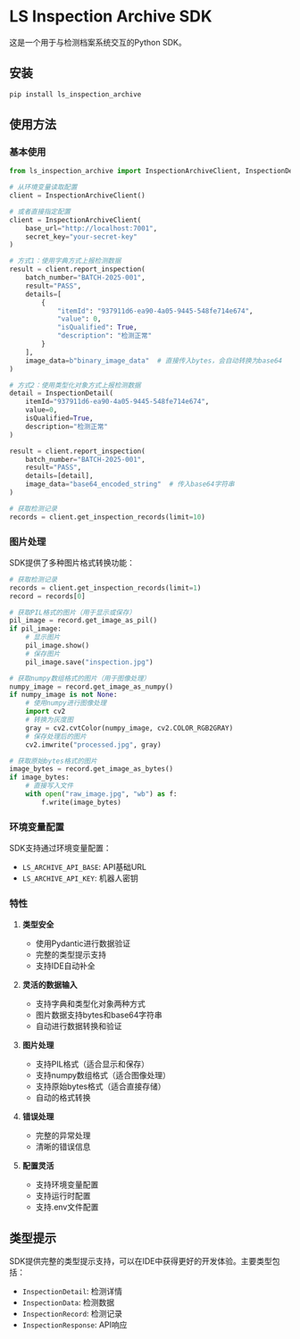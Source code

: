 # LS Inspection Archive SDK

这是一个用于与检测档案系统交互的Python SDK。

## 安装

```bash
pip install ls_inspection_archive
```

## 使用方法

### 基本使用

```python
from ls_inspection_archive import InspectionArchiveClient, InspectionDetail

# 从环境变量读取配置
client = InspectionArchiveClient()

# 或者直接指定配置
client = InspectionArchiveClient(
    base_url="http://localhost:7001",
    secret_key="your-secret-key"
)

# 方式1：使用字典方式上报检测数据
result = client.report_inspection(
    batch_number="BATCH-2025-001",
    result="PASS",
    details=[
        {
            "itemId": "937911d6-ea90-4a05-9445-548fe714e674",
            "value": 0,
            "isQualified": True,
            "description": "检测正常"
        }
    ],
    image_data=b"binary_image_data"  # 直接传入bytes，会自动转换为base64
)

# 方式2：使用类型化对象方式上报检测数据
detail = InspectionDetail(
    itemId="937911d6-ea90-4a05-9445-548fe714e674",
    value=0,
    isQualified=True,
    description="检测正常"
)

result = client.report_inspection(
    batch_number="BATCH-2025-001",
    result="PASS",
    details=[detail],
    image_data="base64_encoded_string"  # 传入base64字符串
)

# 获取检测记录
records = client.get_inspection_records(limit=10)
```

### 图片处理

SDK提供了多种图片格式转换功能：

```python
# 获取检测记录
records = client.get_inspection_records(limit=1)
record = records[0]

# 获取PIL格式的图片（用于显示或保存）
pil_image = record.get_image_as_pil()
if pil_image:
    # 显示图片
    pil_image.show()
    # 保存图片
    pil_image.save("inspection.jpg")

# 获取numpy数组格式的图片（用于图像处理）
numpy_image = record.get_image_as_numpy()
if numpy_image is not None:
    # 使用numpy进行图像处理
    import cv2
    # 转换为灰度图
    gray = cv2.cvtColor(numpy_image, cv2.COLOR_RGB2GRAY)
    # 保存处理后的图片
    cv2.imwrite("processed.jpg", gray)

# 获取原始bytes格式的图片
image_bytes = record.get_image_as_bytes()
if image_bytes:
    # 直接写入文件
    with open("raw_image.jpg", "wb") as f:
        f.write(image_bytes)
```

### 环境变量配置

SDK支持通过环境变量配置：

- `LS_ARCHIVE_API_BASE`: API基础URL
- `LS_ARCHIVE_API_KEY`: 机器人密钥

### 特性

1. **类型安全**
   - 使用Pydantic进行数据验证
   - 完整的类型提示支持
   - 支持IDE自动补全

2. **灵活的数据输入**
   - 支持字典和类型化对象两种方式
   - 图片数据支持bytes和base64字符串
   - 自动进行数据转换和验证

3. **图片处理**
   - 支持PIL格式（适合显示和保存）
   - 支持numpy数组格式（适合图像处理）
   - 支持原始bytes格式（适合直接存储）
   - 自动的格式转换

4. **错误处理**
   - 完整的异常处理
   - 清晰的错误信息

5. **配置灵活**
   - 支持环境变量配置
   - 支持运行时配置
   - 支持.env文件配置

## 类型提示

SDK提供完整的类型提示支持，可以在IDE中获得更好的开发体验。主要类型包括：

- `InspectionDetail`: 检测详情
- `InspectionData`: 检测数据
- `InspectionRecord`: 检测记录
- `InspectionResponse`: API响应
